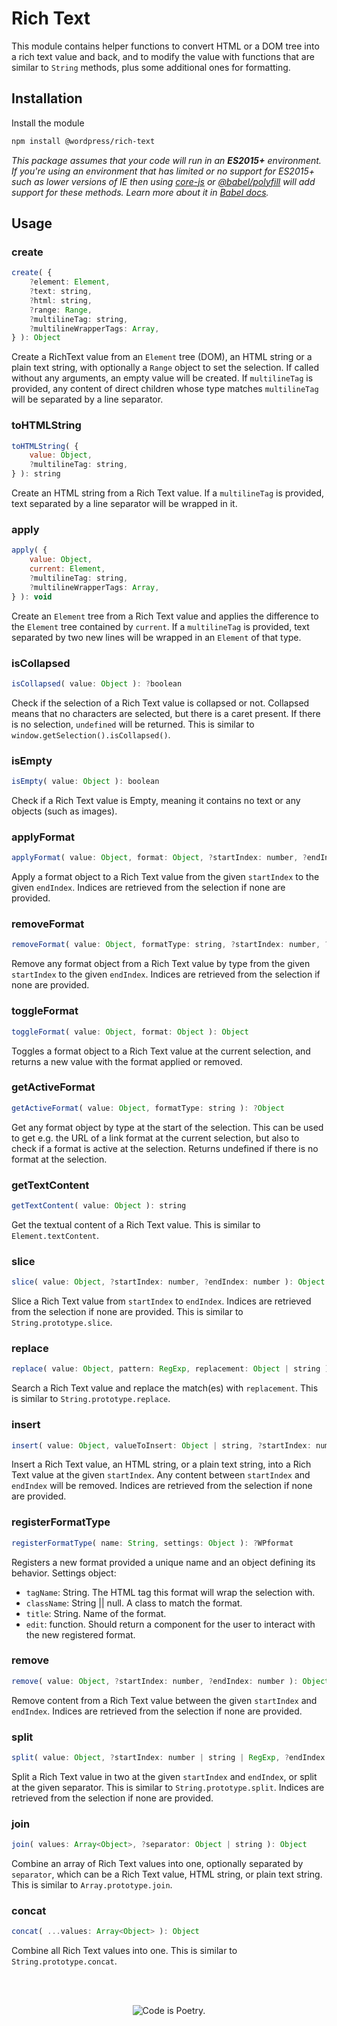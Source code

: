 # Rich Text

This module contains helper functions to convert HTML or a DOM tree into a rich text value and back, and to modify the value with functions that are similar to `String` methods, plus some additional ones for formatting.

## Installation

Install the module

```bash
npm install @wordpress/rich-text
```

_This package assumes that your code will run in an **ES2015+** environment. If you're using an environment that has limited or no support for ES2015+ such as lower versions of IE then using [core-js](https://github.com/zloirock/core-js) or [@babel/polyfill](https://babeljs.io/docs/en/next/babel-polyfill) will add support for these methods. Learn more about it in [Babel docs](https://babeljs.io/docs/en/next/caveats)._

## Usage

### create

```js
create( {
	?element: Element,
	?text: string,
	?html: string,
	?range: Range,
	?multilineTag: string,
	?multilineWrapperTags: Array,
} ): Object
```

Create a RichText value from an `Element` tree (DOM), an HTML string or a plain text string, with optionally a `Range` object to set the selection. If called without any arguments, an empty value will be created. If `multilineTag` is provided, any content of direct children whose type matches `multilineTag` will be separated by a line separator.

### toHTMLString

```js
toHTMLString( {
	value: Object,
	?multilineTag: string,
} ): string
```

Create an HTML string from a Rich Text value. If a `multilineTag` is provided, text separated by a line separator will be wrapped in it.

### apply

```js
apply( {
	value: Object,
	current: Element,
	?multilineTag: string,
	?multilineWrapperTags: Array,
} ): void
```

Create an `Element` tree from a Rich Text value and applies the difference to the `Element` tree contained by `current`. If a `multilineTag` is provided, text separated by two new lines will be wrapped in an `Element` of that type.

### isCollapsed

```js
isCollapsed( value: Object ): ?boolean
```

Check if the selection of a Rich Text value is collapsed or not. Collapsed means that no characters are selected, but there is a caret present. If there is no selection, `undefined` will be returned. This is similar to `window.getSelection().isCollapsed()`.

### isEmpty

```js
isEmpty( value: Object ): boolean
```

Check if a Rich Text value is Empty, meaning it contains no text or any objects (such as images).

### applyFormat

```js
applyFormat( value: Object, format: Object, ?startIndex: number, ?endIndex: number ): Object
```

Apply a format object to a Rich Text value from the given `startIndex` to the given `endIndex`. Indices are retrieved from the selection if none are provided.

### removeFormat

```js
removeFormat( value: Object, formatType: string, ?startIndex: number, ?endIndex: number ): Object
```

Remove any format object from a Rich Text value by type from the given `startIndex` to the given `endIndex`. Indices are retrieved from the selection if none are provided.

### toggleFormat

```js
toggleFormat( value: Object, format: Object ): Object
```

Toggles a format object to a Rich Text value at the current selection, and returns a new value with the format applied or removed.

### getActiveFormat

```js
getActiveFormat( value: Object, formatType: string ): ?Object
```

Get any format object by type at the start of the selection. This can be used to get e.g. the URL of a link format at the current selection, but also to check if a format is active at the selection. Returns undefined if there is no format at the selection.

### getTextContent

```js
getTextContent( value: Object ): string
```

Get the textual content of a Rich Text value. This is similar to `Element.textContent`.

### slice

```js
slice( value: Object, ?startIndex: number, ?endIndex: number ): Object
```

Slice a Rich Text value from `startIndex` to `endIndex`. Indices are retrieved from the selection if none are provided. This is similar to `String.prototype.slice`.

### replace

```js
replace( value: Object, pattern: RegExp, replacement: Object | string ): Object
```

Search a Rich Text value and replace the match(es) with `replacement`. This is similar to `String.prototype.replace`.

### insert

```js
insert( value: Object, valueToInsert: Object | string, ?startIndex: number, ?endIndex: number ): Object
```

Insert a Rich Text value, an HTML string, or a plain text string, into a Rich Text value at the given `startIndex`. Any content between `startIndex` and `endIndex` will be removed. Indices are retrieved from the selection if none are provided.

### registerFormatType

```js
registerFormatType( name: String, settings: Object ): ?WPformat
```

Registers a new format provided a unique name and an object defining its behavior. Settings object:

- `tagName`: String. The HTML tag this format will wrap the selection with.
- `className`: String || null. A class to match the format.
- `title`: String. Name of the format.
- `edit`: function. Should return a component for the user to interact with the new registered format.

### remove

```js
remove( value: Object, ?startIndex: number, ?endIndex: number ): Object
```

Remove content from a Rich Text value between the given `startIndex` and `endIndex`. Indices are retrieved from the selection if none are provided.

### split

```js
split( value: Object, ?startIndex: number | string | RegExp, ?endIndex: number ): Array<Object>
```

Split a Rich Text value in two at the given `startIndex` and `endIndex`, or split at the given separator. This is similar to `String.prototype.split`. Indices are retrieved from the selection if none are provided.

### join

```js
join( values: Array<Object>, ?separator: Object | string ): Object
```

Combine an array of Rich Text values into one, optionally separated by `separator`, which can be a Rich Text value, HTML string, or plain text string. This is similar to `Array.prototype.join`.

### concat

```js
concat( ...values: Array<Object> ): Object
```

Combine all Rich Text values into one. This is similar to `String.prototype.concat`.

<br/><br/><p align="center"><img src="https://s.w.org/style/images/codeispoetry.png?1" alt="Code is Poetry." /></p>
